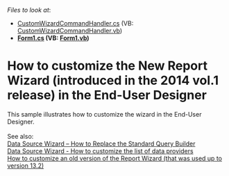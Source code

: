 <!-- default file list -->
*Files to look at*:

* [CustomWizardCommandHandler.cs](./CS/CustomWizardExample/CustomWizardCommandHandler.cs) (VB: [CustomWizardCommandHandler.vb](./VB/CustomWizardExample/CustomWizardCommandHandler.vb))
* **[Form1.cs](./CS/CustomWizardExample/Form1.cs) (VB: [Form1.vb](./VB/CustomWizardExample/Form1.vb))**
<!-- default file list end -->
# How to customize the New Report Wizard (introduced in the 2014 vol.1 release) in the End-User Designer


<p>This sample illustrates how to customize the wizard in the End-User Designer.<br><br>See also:<br><a href="https://www.devexpress.com/Support/Center/p/T333785">Data Source Wizard – How to Replace the Standard Query Builder</a><br><a href="https://www.devexpress.com/Support/Center/p/T333751">Data Source Wizard - How to customize the list of data providers</a><br><a href="https://www.devexpress.com/Support/Center/p/E1538">How to customize an old version of the Report Wizard (that was used up to version 13.2)</a></p>

<br/>


